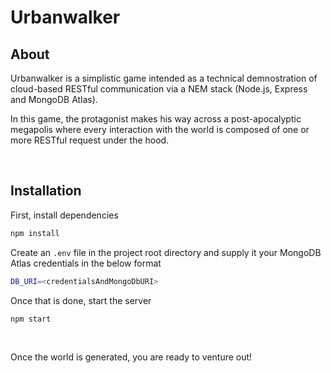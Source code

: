 # Urbanwalker

## About
Urbanwalker is a simplistic game intended as a technical demnostration of cloud-based RESTful communication via a NEM stack (Node.js, Express and MongoDB Atlas).

In this game, the protagonist makes his way across a post-apocalyptic megapolis where every interaction with the world is composed of one or more RESTful request under the hood.

<br/>

## Installation

First, install dependencies

```bash
npm install
```

Create an `.env` file in the project root directory and supply it your MongoDB Atlas credentials in the below format
```bash
DB_URI=<credentialsAndMongoDbURI>
```

Once that is done, start the server
```bash
npm start
```
<br/>

Once the world is generated, you are ready to venture out!